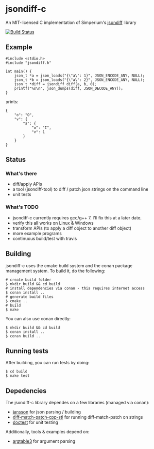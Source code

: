 # jsondiff-c
An MIT-licensed C implementation of Simperium's [jsondiff](https://github.com/simperium/jsondiff) library

[![Build Status](https://travis-ci.org/franc0is/jsondiff-c.png)](https://travis-ci.org/franc0is/jsondiff-c)

## Example

```
#include <stdio.h>
#include "jsondiff.h"

int main() {
    json_t *a = json_loads("{\"a\": 1}", JSON_ENCODE_ANY, NULL);
    json_t *b = json_loads("{\"a\": 2}", JSON_ENCODE_ANY, NULL);
    json_t *diff = jsondiff_diff(a, b, 0);
    printf("%s\n", json_dumps(diff, JSON_DECODE_ANY));
}
```

prints: 

```
{
    "o": "O",
    "v": {
        "a": {
            "o": "I",
            "v": 1
        }
    }
}
```

## Status

### What's there

* diff/apply APIs
* a tool (jsondiff-tool) to diff / patch json strings on the command line
* unit tests

### What's TODO

* jsondiff-c currently requires gcc/g++ 7. I'll fix this at a later date.
* verify this all works on Linux & Windows
* transform APIs (to apply a diff object to another diff object)
* more example programs
* continuous build/test with travis

## Building

jsondiff-c uses the cmake build system and the conan package management system.
To build it, do the following:

```
# create build folder
$ mkdir build && cd build
# install dependencies via conan - this requires internet access
$ conan install ..
# generate build files
$ cmake ..
# build
$ make
```

You can also use conan directly:

```
$ mkdir build && cd build
$ conan install ..
$ conan build ..
```

## Running tests

After building, you can run tests by doing:

```
$ cd build
$ make test
```

## Depedencies

The jsondiff-c library dependes on a few libraries (managed via conan):
* [jansson](https://github.com/akheron/jansson) for json parsing / building
* [diff-match-patch-cpp-stl](https://github.com/leutloff/diff-match-patch-cpp-stl)
  for running diff-match-patch on strings
* [doctest](https://github.com/onqtam/doctest) for unit testing

Additionally, tools & examples depend on:
* [argtable3](https://github.com/argtable/argtable3) for argument parsing

